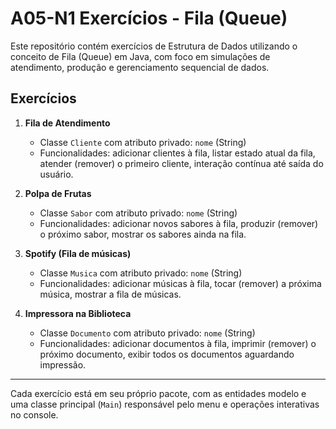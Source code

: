 # A05-N1 Exercícios - Fila (Queue)

Este repositório contém exercícios de Estrutura de Dados utilizando o conceito de Fila (Queue) em Java, com foco em simulações de atendimento, produção e gerenciamento sequencial de dados.


## Exercícios

1. **Fila de Atendimento**
    - Classe `Cliente` com atributo privado: `nome` (String)
    - Funcionalidades: adicionar clientes à fila, listar estado atual da fila, atender (remover) o primeiro cliente, interação contínua até saída do usuário.

2. **Polpa de Frutas**
    - Classe `Sabor` com atributo privado: `nome` (String)
    - Funcionalidades: adicionar novos sabores à fila, produzir (remover) o próximo sabor, mostrar os sabores ainda na fila.

3. **Spotify (Fila de músicas)**
    - Classe `Musica` com atributo privado: `nome` (String)
    - Funcionalidades: adicionar músicas à fila, tocar (remover) a próxima música, mostrar a fila de músicas.

4. **Impressora na Biblioteca**
    - Classe `Documento` com atributo privado: `nome` (String)
    - Funcionalidades: adicionar documentos à fila, imprimir (remover) o próximo documento, exibir todos os documentos aguardando impressão.

---

Cada exercício está em seu próprio pacote, com as entidades modelo e uma classe principal (`Main`) responsável pelo menu e operações interativas no console.